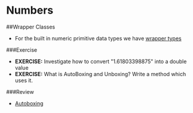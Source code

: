# Numbers

##Wrapper Classes
* For the built in numeric primitive data types we have [wrapper types](http://docs.oracle.com/javase/tutorial/java/data/numberclasses.html)

###Exercise
* __EXERCISE:__ Investigate how to convert "1.61803398875" into a double value
* __EXERCISE:__ What is AutoBoxing and Unboxing? Write a method which uses it.

###Review
* [Autoboxing](http://docs.oracle.com/javase/tutorial/java/data/autoboxing.html)
